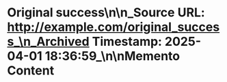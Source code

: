 # Original success\n\n_Source URL: http://example.com/original_success_\n_Archived Timestamp: 2025-04-01 18:36:59_\n\nMemento Content

